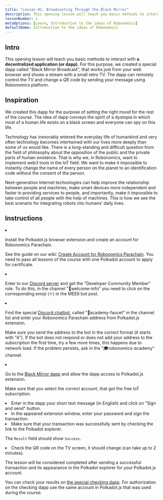 ```yaml
---
title: "Lesson #1, Broadcasting Through the Black Mirror"
description: This opening lesson will teach you basic methods to interact with a decentralized application (or dapp).
lessonNumber: 1
metaOptions: [Learn, Introduction to the ideas of Robonomics]
defaultName: Introduction to the ideas of Robonomics
---
```


## Intro

This opening lesson will teach you basic methods to interact with **a decentralized application (or dapp)**. For this purpose, we created a special dapp called "Black Mirror Broadcast", that works just from your web browser and shows a stream with a small retro TV. The dapp can remotely control the TV and change a QR code by sending your message using Robonomics platform.

## Inspiration

We created this dapp for the purpose of setting the right mood for the rest of the course. The idea of dapp conveys the spirit of a dystopia in which most of a human life exists on a black screen and everyone can spy on this life.

Technology has inexorably entered the everyday life of humankind and very often technology becomes intertwined with our lives more deeply than some of us would like. There is a long-standing and difficult question from the field of philosophy about the opposition of the public and the private parts of human existence. That is why we, in Robonomics, want to implement web3 tools in the IoT field. We want to make it impossible to instantly change the name of every person on the planet to an identification code without the consent of the person.

Next-generation Internet technologies can help improve the relationship between people and machines, make smart devices more independent and faster in providing services to people, and importantly, make it impossible to take control of all people with the help of machines. This is how we see the best scenario for integrating robots into humans’ daily lives.

## Instructions

<List type="numbers">

<li>

Install the Polkadot.js browser extension and create an account for Robonomics Parachain.

See the guide on our wiki: [Create Account for Robonomics Parachain](https://wiki.robonomics.network/docs/create-account-in-dapp/). You need to pass all lessons of the course with one Polkadot account to apply for certificate.

</li>

<li>

Enter to our [Discord server](https://discord.gg/xqDgG3EGm9) and get the "Developer Community Member" role. To do this, in the channel "👋welcome-info" you need to click on the corresponding emoji (⚛️) in the MEE6 bot post.

</li>

<li>

Find the special [Discord chatbot](https://discord.com/channels/803947358492557312/944186892038053899), called "🚰academy-faucet" in the channel list and enter your Robonomics Parachain address from Polkadot.js extension.

Make sure you send the address to the bot in the correct format (it starts with "4"). If the bot does not respond or does not add your address to the subscription the first time, try a few more times, this happens due to network load. If the problem persists, ask in the "🎓robonomics-academy" channel.

</li>

<li>

Go to the [Black Mirror dapp](https://blackmirror.robonomics.academy) and allow the dapp access to Polkadot.js extension.

Make sure that you select the correct account, that got the free IoT subscription.

</li>

<li>
Enter in the dapp your short text message (in English) and click on "Sign and send" button. 
</li>

<li>
In the appeared extension window, enter your password and sign the transaction. 
</li>

<li>
Make sure that your transaction was successfully sent by checking the link to the Polkadot explorer.

The <code>Result</code> field should show <code>Success</code>.
</li>

<li>
Check the QR code on the TV screen, it should change (can take up to 2 minutes).
</li>
</List>

<Result>

The lesson will be considered completed after sending a successful transaction and its appearance in the Polkadot explorer for your Polkadot.js account.

You can check your results on [the special checking dapp](https://lk.robonomics.academy/). For authorization on the checking dapp use the same account in Polkadot.js that was used during the course.

</Result>
